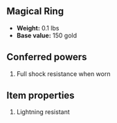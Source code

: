 ## Magical Ring
- **Weight:** 0.1 lbs
- **Base value:** 150 gold
## Conferred powers
1. Full shock resistance when worn
## Item properties
1. Lightning resistant
